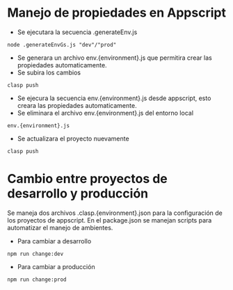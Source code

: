 # Manejo de propiedades en Appscript
- Se ejecutara la secuencia .generateEnv.js
```
node .generateEnvGs.js "dev"/"prod"
```
- Se generara un archivo env.{environment}.js que permitira crear las propiedades automaticamente.
- Se subira los cambios
```
clasp push
```
- Se ejecura la secuencia env.{environment}.js desde appscript, esto creara las propiedades automaticamente.
- Se eliminara el archivo env.{environment}.js del entorno local
```
env.{environment}.js
```
- Se actualizara el proyecto nuevamente
```
clasp push
```
# Cambio entre proyectos de desarrollo y producción
Se maneja dos archivos .clasp.{environment}.json para la configuración de los proyectos de appscript. En el package.json se manejan scripts para automatizar el manejo de ambientes.
- Para cambiar a desarrollo
```
npm run change:dev
```
- Para cambiar a producción
```
npm run change:prod
```
